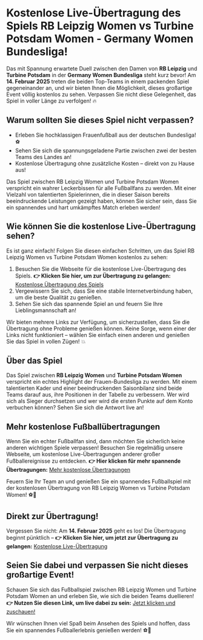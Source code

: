 # Kostenlose Live-Übertragung des Spiels RB Leipzig Women vs Turbine Potsdam Women - Germany Women Bundesliga!

Das mit Spannung erwartete Duell zwischen den Damen von **RB Leipzig** und **Turbine Potsdam** in der **Germany Women Bundesliga** steht kurz bevor! Am **14. Februar 2025** treten die beiden Top-Teams in einem packenden Spiel gegeneinander an, und wir bieten Ihnen die Möglichkeit, dieses großartige Event völlig kostenlos zu sehen. Verpassen Sie nicht diese Gelegenheit, das Spiel in voller Länge zu verfolgen! 🔥

## Warum sollten Sie dieses Spiel nicht verpassen?

- Erleben Sie hochklassigen Frauenfußball aus der deutschen Bundesliga! ⚽
- Sehen Sie sich die spannungsgeladene Partie zwischen zwei der besten Teams des Landes an!
- Kostenlose Übertragung ohne zusätzliche Kosten – direkt von zu Hause aus!

Das Spiel zwischen RB Leipzig Women und Turbine Potsdam Women verspricht ein wahrer Leckerbissen für alle Fußballfans zu werden. Mit einer Vielzahl von talentierten Spielerinnen, die in dieser Saison bereits beeindruckende Leistungen gezeigt haben, können Sie sicher sein, dass Sie ein spannendes und hart umkämpftes Match erleben werden!

## Wie können Sie die kostenlose Live-Übertragung sehen?

Es ist ganz einfach! Folgen Sie diesen einfachen Schritten, um das Spiel RB Leipzig Women vs Turbine Potsdam Women kostenlos zu sehen:

1. Besuchen Sie die Webseite für die kostenlose Live-Übertragung des Spiels. **👉 Klicken Sie hier, um zur Übertragung zu gelangen:** [Kostenlose Übertragung des Spiels](https://tinyurl.com/livestreamfreeo?st=RB+Leipzig+Women+vs+Turbine+Potsdam+Wome&si=ghc)
2. Vergewissern Sie sich, dass Sie eine stabile Internetverbindung haben, um die beste Qualität zu genießen.
3. Sehen Sie sich das spannende Spiel an und feuern Sie Ihre Lieblingsmannschaft an!

Wir bieten mehrere Links zur Verfügung, um sicherzustellen, dass Sie die Übertragung ohne Probleme genießen können. Keine Sorge, wenn einer der Links nicht funktioniert – wählen Sie einfach einen anderen und genießen Sie das Spiel in vollen Zügen! 💥

## Über das Spiel

Das Spiel zwischen **RB Leipzig Women** und **Turbine Potsdam Women** verspricht ein echtes Highlight der Frauen-Bundesliga zu werden. Mit einem talentierten Kader und einer beeindruckenden Saisonbilanz sind beide Teams darauf aus, ihre Positionen in der Tabelle zu verbessern. Wer wird sich als Sieger durchsetzen und wer wird die ersten Punkte auf dem Konto verbuchen können? Sehen Sie sich die Antwort live an!

## Mehr kostenlose Fußballübertragungen

Wenn Sie ein echter Fußballfan sind, dann möchten Sie sicherlich keine anderen wichtigen Spiele verpassen! Besuchen Sie regelmäßig unsere Webseite, um kostenlose Live-Übertragungen anderer großer Fußballereignisse zu entdecken. **👉 Hier klicken für mehr spannende Übertragungen:** [Mehr kostenlose Übertragungen](https://tinyurl.com/livestreamfreeo?st=RB+Leipzig+Women+vs+Turbine+Potsdam+Wome&si=ghc)

Feuern Sie Ihr Team an und genießen Sie ein spannendes Fußballspiel mit der kostenlosen Übertragung von RB Leipzig Women vs Turbine Potsdam Women! ⚽🎉

## Direkt zur Übertragung!

Vergessen Sie nicht: Am **14. Februar 2025** geht es los! Die Übertragung beginnt pünktlich – **👉 Klicken Sie hier, um jetzt zur Übertragung zu gelangen:** [Kostenlose Live-Übertragung](https://tinyurl.com/livestreamfreeo?st=RB+Leipzig+Women+vs+Turbine+Potsdam+Wome&si=ghc)

## Seien Sie dabei und verpassen Sie nicht dieses großartige Event!

Schauen Sie sich das Fußballspiel zwischen RB Leipzig Women und Turbine Potsdam Women an und erleben Sie, wie sich die beiden Teams duellieren! **👉 Nutzen Sie diesen Link, um live dabei zu sein:** [Jetzt klicken und zuschauen!](https://tinyurl.com/livestreamfreeo?st=RB+Leipzig+Women+vs+Turbine+Potsdam+Wome&si=ghc)

Wir wünschen Ihnen viel Spaß beim Ansehen des Spiels und hoffen, dass Sie ein spannendes Fußballerlebnis genießen werden! ⚽💖
